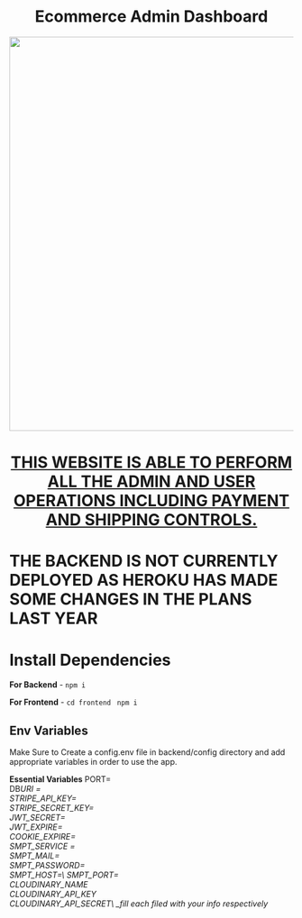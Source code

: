 <h1 align="center">Ecommerce Admin Dashboard</h1>
<a href="#">
  <div align="center"> 
    <img src="https://res.cloudinary.com/dyoczrvps/image/upload/v1674942962/Portfolio/Dashboard_slw8ta.png" width='700'/>
    <h1>THIS WEBSITE IS ABLE TO PERFORM ALL THE ADMIN AND USER OPERATIONS
            INCLUDING PAYMENT AND SHIPPING CONTROLS.</h1>
  </div>
</a>  

# THE BACKEND IS NOT CURRENTLY DEPLOYED AS HEROKU HAS MADE SOME CHANGES IN THE PLANS LAST YEAR
 
# Install Dependencies     

**For Backend** - `npm i`  

**For Frontend** - `cd frontend` ` npm i`

## Env Variables

Make Sure to Create a config.env file in backend/config directory and add appropriate variables in order to use the app.

**Essential Variables**
PORT=\
DB*URI =\
STRIPE_API_KEY=\
STRIPE_SECRET_KEY=\
JWT_SECRET=\
JWT_EXPIRE=\
COOKIE_EXPIRE=\
SMPT_SERVICE =\
SMPT_MAIL=\
SMPT_PASSWORD=\
SMPT_HOST=\ 
SMPT_PORT=\
CLOUDINARY_NAME\
CLOUDINARY_API_KEY\
CLOUDINARY_API_SECRET\ 
\_fill each filed with your info respectively*
 
